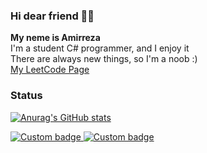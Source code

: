 ### Hi dear friend 👋🏼

**My neme is Amirreza** <br/>
I'm a student C# programmer, and I enjoy it<br/>
There are always new things, so I'm a noob :)<br/>
[My LeetCode Page](https://leetcode.com/AMIR34A)<br/>

### Status
[![Anurag's GitHub stats](https://github-readme-stats.vercel.app/api?username=amir34a&show_icons=true&theme=gruvbox)](https://github.com/anuraghazra/github-readme-stats)<br/>


<a href="https://twitter.com/AMIR34AA">
   <img alt="Custom badge" src="https://img.shields.io/endpoint?label=Telegram&logo=twitter&logoColor=blue&style=social&url=https%3A%2F%2Ftwitter.com%2FAMIR34AA">
</a>
<a href="https://twitter.com/AMIR34AA">
   <img alt="Custom badge" src="https://img.shields.io/endpoint?label=Telegram&logo=telegram&logoColor=blue&style=social&url=https%3A%2F%2Ft.me%2FAMIR34A">
</a>



<!--
**AMIR34A/AMIR34A** is a ✨ _special_ ✨ repository because its `README.md` (this file) appears on your GitHub profile.

Here are some ideas to get you started:

- 🔭 I’m currently working on ...
- 🌱 I’m currently learning ...
- 👯 I’m looking to collaborate on ...
- 🤔 I’m looking for help with ...
- 💬 Ask me about ...
- 📫 How to reach me: ...
- 😄 Pronouns: ...
- ⚡ Fun fact: ...
-->
